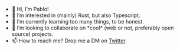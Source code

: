 - 👋 Hi, I’m Pablo!
- 👀 I’m interested in (mainly) Rust, but also Typescript.
- 🌱 I’m currently learning too many things, to be honest.
- 💞️ I’m looking to collaborate on \*cool\* (web or not, preferably open source) projects.
- 📫 How to reach me? Drop me a DM on [Twitter](http://www.twitter.com/palozano4).

<!---
palozano/palozano is a ✨ special ✨ repository because its `README.md` (this file) appears on your GitHub profile.
You can click the Preview link to take a look at your changes.
--->
